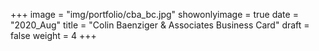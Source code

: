 +++
image = "img/portfolio/cba_bc.jpg"
showonlyimage = true
date = "2020_Aug"
title = "Colin Baenziger & Associates Business Card"
draft = false
weight = 4
+++
